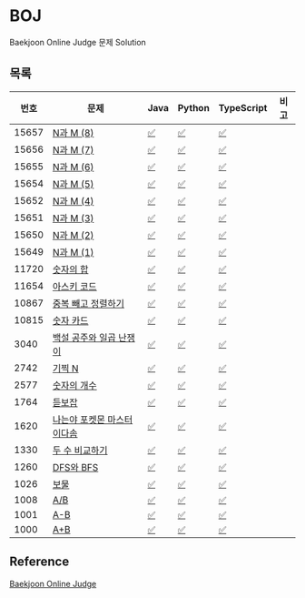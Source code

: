 # BOJ  
Baekjoon Online Judge 문제 Solution

## 목록
|번호|문제|Java|Python|TypeScript|비고|
| ------ | ------ | ------ | ------ | ------ | ------ |
|15657|[N과 M (8)](https://www.acmicpc.net/problem/15657) | [:white_check_mark:](algorithm/java/src/BOJ15657.java) | [:white_check_mark:](algorithm/python/BOJ15657.py) | [:white_check_mark:](algorithm/typescript/BOJ15657.ts)
|15656|[N과 M (7)](https://www.acmicpc.net/problem/15656) | [:white_check_mark:](algorithm/java/src/BOJ15656.java) | [:white_check_mark:](algorithm/python/BOJ15656.py) | [:white_check_mark:](algorithm/typescript/BOJ15656.ts)
|15655|[N과 M (6)](https://www.acmicpc.net/problem/15655) | [:white_check_mark:](algorithm/java/src/BOJ15655.java) | [:white_check_mark:](algorithm/python/BOJ15655.py) | [:white_check_mark:](algorithm/typescript/BOJ15655.ts)
|15654|[N과 M (5)](https://www.acmicpc.net/problem/15654) | [:white_check_mark:](algorithm/java/src/BOJ15654.java) | [:white_check_mark:](algorithm/python/BOJ15654.py) | [:white_check_mark:](algorithm/typescript/BOJ15654.ts)
|15652|[N과 M (4)](https://www.acmicpc.net/problem/15652) | [:white_check_mark:](algorithm/java/src/BOJ15652.java) | [:white_check_mark:](algorithm/python/BOJ15652.py) | [:white_check_mark:](algorithm/typescript/BOJ15652.ts)
|15651|[N과 M (3)](https://www.acmicpc.net/problem/15651) | [:white_check_mark:](algorithm/java/src/BOJ15651.java) | [:white_check_mark:](algorithm/python/BOJ15651.py) | [:white_check_mark:](algorithm/typescript/BOJ15651.ts)
|15650|[N과 M (2)](https://www.acmicpc.net/problem/15650) | [:white_check_mark:](algorithm/java/src/BOJ15650.java) | [:white_check_mark:](algorithm/python/BOJ15650.py) | [:white_check_mark:](algorithm/typescript/BOJ15650.ts)
|15649|[N과 M (1)](https://www.acmicpc.net/problem/15649) | [:white_check_mark:](algorithm/java/src/BOJ15649.java) | [:white_check_mark:](algorithm/python/BOJ15649.py) | [:white_check_mark:](algorithm/typescript/BOJ15649.ts)
|11720|[숫자의 합](https://www.acmicpc.net/problem/11720) | [:white_check_mark:](algorithm/java/src/BOJ11720.java) | [:white_check_mark:](algorithm/python/BOJ11720.py) | [:white_check_mark:](algorithm/typescript/BOJ11720.ts)
|11654|[아스키 코드](https://www.acmicpc.net/problem/11654) | [:white_check_mark:](algorithm/java/src/BOJ11654.java) | [:white_check_mark:](algorithm/python/BOJ11654.py) | [:white_check_mark:](algorithm/typescript/BOJ11654.ts)
|10867|[중복 빼고 정렬하기](https://www.acmicpc.net/problem/10867) | [:white_check_mark:](algorithm/java/src/BOJ10867.java) | [:white_check_mark:](algorithm/python/BOJ10867.py) | [:white_check_mark:](algorithm/typescript/BOJ10867.ts)
|10815|[숫자 카드](https://www.acmicpc.net/problem/10815) | [:white_check_mark:](algorithm/java/src/BOJ10815.java) | [:white_check_mark:](algorithm/python/BOJ10815.py) | [:white_check_mark:](algorithm/typescript/BOJ10815.ts)
|3040|[백설 공주와 일곱 난쟁이](https://www.acmicpc.net/problem/3040) | [:white_check_mark:](algorithm/java/src/BOJ3040.java) | [:white_check_mark:](algorithm/python/BOJ3040.py) | [:white_check_mark:](algorithm/typescript/BOJ3040.ts)
|2742|[기찍 N](https://www.acmicpc.net/problem/2742) | [:white_check_mark:](algorithm/java/src/BOJ2742.java) | [:white_check_mark:](algorithm/python/BOJ2742.py) | [:white_check_mark:](algorithm/typescript/BOJ2742.ts)
|2577|[숫자의 개수](https://www.acmicpc.net/problem/2577) | [:white_check_mark:](algorithm/java/src/BOJ2577.java) | [:white_check_mark:](algorithm/python/BOJ2577.py) | [:white_check_mark:](algorithm/typescript/BOJ2577.ts)
|1764|[듣보잡](https://www.acmicpc.net/problem/1764) | [:white_check_mark:](algorithm/java/src/BOJ1764.java) | [:white_check_mark:](algorithm/python/BOJ1764.py) | [:white_check_mark:](algorithm/typescript/BOJ1764.ts)
|1620|[나는야 포켓몬 마스터 이다솜](https://www.acmicpc.net/problem/1620) | [:white_check_mark:](algorithm/java/src/BOJ1620.java) | [:white_check_mark:](algorithm/python/BOJ1620.py) | [:white_check_mark:](algorithm/typescript/BOJ1620.ts)
|1330|[두 수 비교하기](https://www.acmicpc.net/problem/1330) | [:white_check_mark:](algorithm/java/src/BOJ1330.java) | [:white_check_mark:](algorithm/python/BOJ1330.py) | [:white_check_mark:](algorithm/typescript/BOJ1330.ts)
|1260|[DFS와 BFS](https://www.acmicpc.net/problem/1260) | [:white_check_mark:](algorithm/java/src/BOJ1260.java) | [:white_check_mark:](algorithm/python/BOJ1260.py) | [:white_check_mark:](algorithm/typescript/BOJ1260.ts)
|1026|[보물](https://www.acmicpc.net/problem/1026) | [:white_check_mark:](algorithm/java/src/BOJ1026.java) | [:white_check_mark:](algorithm/python/BOJ1026.py) | [:white_check_mark:](algorithm/typescript/BOJ1026.ts)
|1008|[A/B](https://www.acmicpc.net/problem/1008) | [:white_check_mark:](algorithm/java/src/BOJ1008.java) | [:white_check_mark:](algorithm/python/BOJ1008.py) | [:white_check_mark:](algorithm/typescript/BOJ1008.ts)
|1001|[A-B](https://www.acmicpc.net/problem/1001) | [:white_check_mark:](algorithm/java/src/BOJ1001.java) | [:white_check_mark:](algorithm/python/BOJ1001.py) | [:white_check_mark:](algorithm/typescript/BOJ1001.ts)
|1000|[A+B](https://www.acmicpc.net/problem/1000) | [:white_check_mark:](algorithm/java/src/BOJ1000.java) | [:white_check_mark:](algorithm/python/BOJ1000.py) | [:white_check_mark:](algorithm/typescript/BOJ1000.ts)

## Reference
[Baekjoon Online Judge](https://www.acmicpc.net/)
